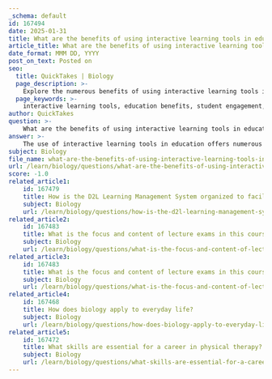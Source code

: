 ```yaml
---
_schema: default
id: 167494
date: 2025-01-31
title: What are the benefits of using interactive learning tools in education?
article_title: What are the benefits of using interactive learning tools in education?
date_format: MMM DD, YYYY
post_on_text: Posted on
seo:
  title: QuickTakes | Biology
  page_description: >-
    Explore the numerous benefits of using interactive learning tools in education, including increased student engagement, personalized learning experiences, immediate feedback, enhanced collaboration, and improved information retention.
  page_keywords: >-
    interactive learning tools, education benefits, student engagement, personalized learning, immediate feedback, collaboration, data-driven insights, active participation, information retention
author: QuickTakes
question: >-
    What are the benefits of using interactive learning tools in education?
answer: >-
    The use of interactive learning tools in education offers numerous benefits that enhance the overall learning experience for students. Here are some key advantages:\n\n1. **Increased Engagement and Motivation**: Interactive learning tools, such as gamification elements and multimedia resources, significantly boost student engagement. By incorporating rewards for completing tasks or achieving milestones, these tools create a dynamic educational experience that encourages active participation. Engaged students are more likely to attend classes regularly, complete assignments on time, and develop a deeper understanding of the material.\n\n2. **Personalized Learning Experiences**: Educational technology allows for the creation of personalized learning paths. Adaptive technologies can tailor content to meet individual student needs, ensuring that learners focus on areas requiring improvement. This personalized approach can lead to better academic outcomes as students progress at their own pace.\n\n3. **Immediate Feedback**: Interactive tools provide instant feedback on assessments, enabling students to quickly identify their strengths and weaknesses. This immediate response helps learners adjust their study strategies and reinforces their understanding of the material.\n\n4. **Enhanced Collaboration**: Many interactive learning tools facilitate collaboration among students. Platforms that allow for group work and discussions can foster a sense of community and teamwork, which is essential for developing social skills and enhancing learning through peer interaction.\n\n5. **Data-Driven Insights**: Educators can utilize technology to gather data on student performance and learning behaviors. This data-driven approach allows teachers to identify areas where students may struggle and adjust their instructional strategies accordingly, supporting continuous improvement in educational outcomes.\n\n6. **Active Participation**: Tools like iClicker technology promote active participation during lectures. This interactive response system allows for real-time feedback, helping instructors gauge student understanding and adjust their teaching methods based on immediate responses.\n\n7. **Improved Information Retention**: The interactive nature of these tools can lead to improved information retention. When students are actively involved in their learning process, they are more likely to remember the material and develop a positive attitude towards learning.\n\nIn summary, the integration of interactive learning tools in education not only enhances engagement and motivation but also supports personalized learning, immediate feedback, collaboration, and data-driven insights, all of which contribute to improved educational outcomes.
subject: Biology
file_name: what-are-the-benefits-of-using-interactive-learning-tools-in-education.md
url: /learn/biology/questions/what-are-the-benefits-of-using-interactive-learning-tools-in-education
score: -1.0
related_article1:
    id: 167479
    title: How is the D2L Learning Management System organized to facilitate course access?
    subject: Biology
    url: /learn/biology/questions/how-is-the-d2l-learning-management-system-organized-to-facilitate-course-access
related_article2:
    id: 167483
    title: What is the focus and content of lecture exams in this course?
    subject: Biology
    url: /learn/biology/questions/what-is-the-focus-and-content-of-lecture-exams-in-this-course
related_article3:
    id: 167483
    title: What is the focus and content of lecture exams in this course?
    subject: Biology
    url: /learn/biology/questions/what-is-the-focus-and-content-of-lecture-exams-in-this-course
related_article4:
    id: 167468
    title: How does biology apply to everyday life?
    subject: Biology
    url: /learn/biology/questions/how-does-biology-apply-to-everyday-life
related_article5:
    id: 167472
    title: What skills are essential for a career in physical therapy?
    subject: Biology
    url: /learn/biology/questions/what-skills-are-essential-for-a-career-in-physical-therapy
---
```


&nbsp;